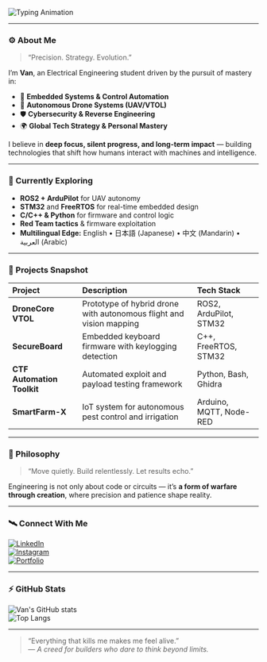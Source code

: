 <!-- Animated Header -->
![Typing Animation](https://readme-typing-svg.herokuapp.com?font=Fira+Code&weight=600&size=24&pause=1000&color=00C2B2&width=600&lines=Van+R%2E+|+Electrical+Engineer;Embedded+Systems+%26+Cybersecurity;Autonomous+Drone+Developer;System+Control+and+AI+Integration;Visionary+in+Tech+and+Psionics)

---

### ⚙️ About Me  
> “Precision. Strategy. Evolution.”

I’m **Van**, an Electrical Engineering student driven by the pursuit of mastery in:  
- 🧠 **Embedded Systems & Control Automation**  
- 🚀 **Autonomous Drone Systems (UAV/VTOL)**  
- 🛡️ **Cybersecurity & Reverse Engineering**  
- 🌍 **Global Tech Strategy & Personal Mastery**

I believe in **deep focus, silent progress, and long-term impact** — building technologies that shift how humans interact with machines and intelligence.

---

### 🔬 Currently Exploring  
- **ROS2 + ArduPilot** for UAV autonomy  
- **STM32** and **FreeRTOS** for real-time embedded design  
- **C/C++ & Python** for firmware and control logic  
- **Red Team tactics** & firmware exploitation  
- **Multilingual Edge:** English • 日本語 (Japanese) • 中文 (Mandarin) • العربية (Arabic)

---

### 🧩 Projects Snapshot  
| Project | Description | Tech Stack |
|:--|:--|:--|
| **DroneCore VTOL** | Prototype of hybrid drone with autonomous flight and vision mapping | ROS2, ArduPilot, STM32 |
| **SecureBoard** | Embedded keyboard firmware with keylogging detection | C++, FreeRTOS, STM32 |
| **CTF Automation Toolkit** | Automated exploit and payload testing framework | Python, Bash, Ghidra |
| **SmartFarm-X** | IoT system for autonomous pest control and irrigation | Arduino, MQTT, Node-RED |

---

### 🧠 Philosophy  
> “Move quietly. Build relentlessly. Let results echo.”

Engineering is not only about code or circuits — it’s **a form of warfare through creation**, where precision and patience shape reality.

---

### 🛰️ Connect With Me  
[![LinkedIn](https://img.shields.io/badge/LinkedIn-0A66C2?style=for-the-badge&logo=linkedin&logoColor=white)](https://linkedin.com/in/yourprofile)  
[![Instagram](https://img.shields.io/badge/Instagram-E4405F?style=for-the-badge&logo=instagram&logoColor=white)](https://instagram.com/yourprofile)  
[![Portfolio](https://img.shields.io/badge/Portfolio-000000?style=for-the-badge&logo=vercel&logoColor=white)](https://yourportfolio.com)

---

### ⚡ GitHub Stats  
![Van's GitHub stats](https://github-readme-stats.vercel.app/api?username=yourusername&show_icons=true&theme=tokyonight)  
![Top Langs](https://github-readme-stats.vercel.app/api/top-langs/?username=yourusername&layout=compact&theme=tokyonight)

---

> “Everything that kills me makes me feel alive.”  
> — *A creed for builders who dare to think beyond limits.*



